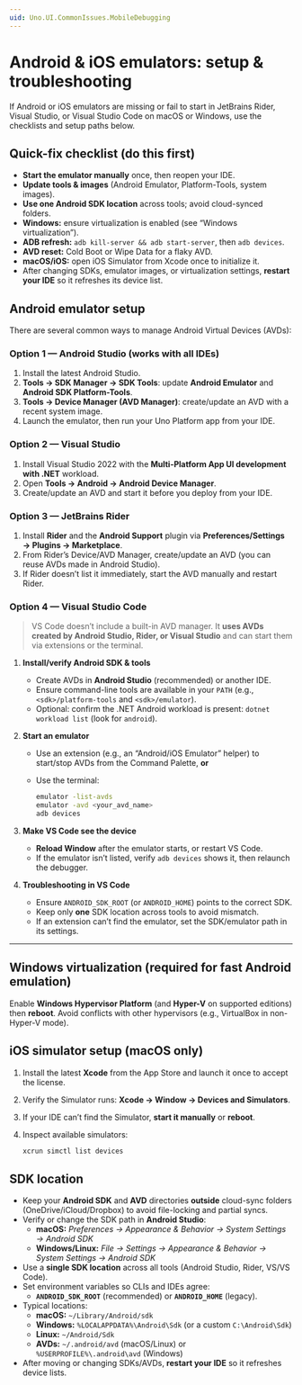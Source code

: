 ```yaml
---
uid: Uno.UI.CommonIssues.MobileDebugging
---
```


# Android & iOS emulators: setup & troubleshooting

If Android or iOS emulators are missing or fail to start in JetBrains Rider, Visual Studio, or Visual Studio Code on macOS or Windows, use the checklists and setup paths below.

## Quick-fix checklist (do this first)

- **Start the emulator manually** once, then reopen your IDE.
- **Update tools & images** (Android Emulator, Platform-Tools, system images).
- **Use one Android SDK location** across tools; avoid cloud-synced folders.
- **Windows:** ensure virtualization is enabled (see “Windows virtualization”).
- **ADB refresh:** `adb kill-server && adb start-server`, then `adb devices`.
- **AVD reset:** Cold Boot or Wipe Data for a flaky AVD.
- **macOS/iOS:** open iOS Simulator from Xcode once to initialize it.
- After changing SDKs, emulator images, or virtualization settings, **restart your IDE** so it refreshes its device list.

## Android emulator setup

There are several common ways to manage Android Virtual Devices (AVDs):

### Option 1 — Android Studio (works with all IDEs)

1. Install the latest Android Studio.
2. **Tools → SDK Manager → SDK Tools**: update **Android Emulator** and **Android SDK Platform-Tools**.
3. **Tools → Device Manager (AVD Manager)**: create/update an AVD with a recent system image.
4. Launch the emulator, then run your Uno Platform app from your IDE.

### Option 2 — Visual Studio

1. Install Visual Studio 2022 with the **Multi-Platform App UI development with .NET** workload.
2. Open **Tools → Android → Android Device Manager**.
3. Create/update an AVD and start it before you deploy from your IDE.

### Option 3 — JetBrains Rider

1. Install **Rider** and the **Android Support** plugin via **Preferences/Settings → Plugins → Marketplace**.
2. From Rider’s Device/AVD Manager, create/update an AVD (you can reuse AVDs made in Android Studio).
3. If Rider doesn’t list it immediately, start the AVD manually and restart Rider.

### Option 4 — Visual Studio Code

> VS Code doesn’t include a built-in AVD manager. It **uses AVDs created by Android Studio, Rider, or Visual Studio** and can start them via extensions or the terminal.

1. **Install/verify Android SDK & tools**
   - Create AVDs in **Android Studio** (recommended) or another IDE.
   - Ensure command-line tools are available in your `PATH` (e.g., `<sdk>/platform-tools` and `<sdk>/emulator`).
   - Optional: confirm the .NET Android workload is present: `dotnet workload list` (look for `android`).

2. **Start an emulator**
   - Use an extension (e.g., an “Android/iOS Emulator” helper) to start/stop AVDs from the Command Palette, **or**
   - Use the terminal:

     ```bash
     emulator -list-avds
     emulator -avd <your_avd_name>
     adb devices
     ```

3. **Make VS Code see the device**
   - **Reload Window** after the emulator starts, or restart VS Code.
   - If the emulator isn’t listed, verify `adb devices` shows it, then relaunch the debugger.

4. **Troubleshooting in VS Code**
   - Ensure `ANDROID_SDK_ROOT` (or `ANDROID_HOME`) points to the correct SDK.
   - Keep only **one** SDK location across tools to avoid mismatch.
   - If an extension can’t find the emulator, set the SDK/emulator path in its settings.

---

## Windows virtualization (required for fast Android emulation)

Enable **Windows Hypervisor Platform** (and **Hyper-V** on supported editions) then **reboot**. Avoid conflicts with other hypervisors (e.g., VirtualBox in non-Hyper-V mode).

## iOS simulator setup (macOS only)

1. Install the latest **Xcode** from the App Store and launch it once to accept the license.
2. Verify the Simulator runs: **Xcode → Window → Devices and Simulators**.
3. If your IDE can’t find the Simulator, **start it manually** or **reboot**.
4. Inspect available simulators:

   ```bash
   xcrun simctl list devices
   ```

## SDK location

- Keep your **Android SDK** and **AVD** directories **outside** cloud-sync folders (OneDrive/iCloud/Dropbox) to avoid file-locking and partial syncs.
- Verify or change the SDK path in **Android Studio**:
  - **macOS:** *Preferences → Appearance & Behavior → System Settings → Android SDK*
  - **Windows/Linux:** *File → Settings → Appearance & Behavior → System Settings → Android SDK*
- Use a **single SDK location** across all tools (Android Studio, Rider, VS/VS Code).
- Set environment variables so CLIs and IDEs agree:
  - **`ANDROID_SDK_ROOT`** (recommended) or **`ANDROID_HOME`** (legacy).
- Typical locations:
  - **macOS:** `~/Library/Android/sdk`
  - **Windows:** `%LOCALAPPDATA%\Android\Sdk` (or a custom `C:\Android\Sdk`)
  - **Linux:** `~/Android/Sdk`
  - **AVDs:** `~/.android/avd` (macOS/Linux) or `%USERPROFILE%\.android\avd` (Windows)
- After moving or changing SDKs/AVDs, **restart your IDE** so it refreshes device lists.
